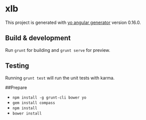 # xlb

This project is generated with [yo angular generator](https://github.com/yeoman/generator-angular)
version 0.16.0.

## Build & development

Run `grunt` for building and `grunt serve` for preview.

## Testing

Running `grunt test` will run the unit tests with karma.


##Prepare

* `npm install -g grunt-cli bower yo`
* `gem install compass`
* `npm install`
* `bower install`